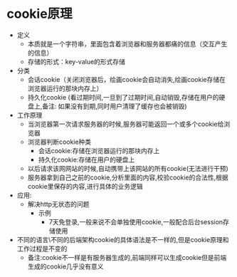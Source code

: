 # cookie原理

- 定义
  - 本质就是一个字符串，里面包含着浏览器和服务器都痛的信息（交互产生的信息）
  - 存储的形式：key-value的形式存储
- 分类
  - 会话cookie（关闭浏览器后，绘画cookie会自动消失,绘画cookie存储在浏览器运行的那块内存上）
  - 持久化cookie (看过期时间,一旦到了过期时间,自动销毁,存储在用户的硬盘上,备注: 如果没有到期,同时用户清理了缓存也会被销毁)
- 工作原理
  - 当浏览器第一次请求服务器的时候,服务器可能返回一个或多个cookie给浏览器
  - 浏览器判断cookie种类
    - 会话cookie:存储在浏览器运行的那块内存上
    - 持久化cookie:存储在用户的硬盘上
  - 以后请求该网网站的时候,自动携带上该网站的所有cookie(无法进行干预)
  - 服务器拿到自己之前的cookie,分析里面的内容,校验cookie的合法性,根据cookie里保存的内容,进行具体的业务逻辑
- 应用:
  - 解决http无状态的问题
    - 示例
      - 7天免登录,一般来说不会单独使用cookie,一般配合后台session存储使用
- 不同的语言\不同的后端架构cookie的具体语法是不一样的,但是cookie原理和工作过程是不变的
  - 备注:cookie不一样是有服务器生成的,前端同样可以生成cookie但是前端生成的cookie几乎没有意义